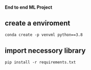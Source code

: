 #### End to end ML Project

## create a enviroment
```
conda create -p venvml python==3.8
```

## import necessory library
```
pip install -r requirements.txt
````